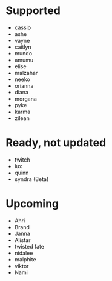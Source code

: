 # Supported
- cassio
- ashe
- vayne
- caitlyn
- mundo
- amumu
- elise
- malzahar
- neeko
- orianna
- diana
- morgana
- pyke
- karma
- zilean
# Ready, not updated
- twitch
- lux
- quinn
- syndra (Beta)
# Upcoming
- Ahri
- Brand
- Janna
- Alistar 
- twisted fate
- nidalee
- malphite
- viktor
- Nami
